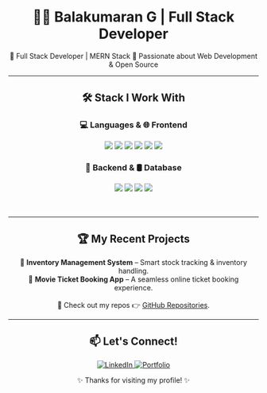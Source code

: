<h1 align="center">👨‍💻 Balakumaran G | Full Stack Developer</h1>

<p align="center">
🔹 Full Stack Developer | MERN Stack  
🔹 Passionate about Web Development & Open Source  
</p>

---

<h2 align="center">🛠️ Stack I Work With</h2>
  
<div align="center">

### 💻 Languages & 🌐 Frontend  
<span>
  <img src="https://img.shields.io/badge/JavaScript-F7DF1E?style=flat&logo=javascript&logoColor=black" />
  <img src="https://img.shields.io/badge/HTML5-E34F26?style=flat&logo=html5&logoColor=white" />
  <img src="https://img.shields.io/badge/CSS3-1572B6?style=flat&logo=css3&logoColor=white" />
  <img src="https://img.shields.io/badge/React-61DAFB?style=flat&logo=react&logoColor=black" />
  <img src="https://img.shields.io/badge/Material--UI-007FFF?style=flat&logo=mui&logoColor=white" />
  <img src="https://img.shields.io/badge/Bootstrap-563D7C?style=flat&logo=bootstrap&logoColor=white" />
</span>  

### 📡 Backend & 🛢️ Database  
<span>
  <img src="https://img.shields.io/badge/Node.js-339933?style=flat&logo=node.js&logoColor=white" />
  <img src="https://img.shields.io/badge/Express.js-000000?style=flat&logo=express&logoColor=white" />
  <img src="https://img.shields.io/badge/MongoDB-47A248?style=flat&logo=mongodb&logoColor=white" />
  <img src="https://img.shields.io/badge/SQL-4479A1?style=flat&logo=postgresql&logoColor=white" />
</span>  

</div><br><br>

---

<h2 align="center">🏆 My Recent Projects</h2>

<div align="center">
  <div align="center">
    📌 <strong>Inventory Management System</strong> – Smart stock tracking & inventory handling.<br>
    📌 <strong>Movie Ticket Booking App</strong> – A seamless online ticket booking experience.<br><br>
    📌 Check out my repos 👉 <a href="https://github.com/Balakumaran1109?tab=repositories">GitHub Repositories</a>.
  </div>
</div>

  

---

<h2 align="center">📫 Let's Connect!</h2>

<p align="center">
  <a href="https://www.linkedin.com/in/balakumaran-g-166430330/">
    <img src="https://img.shields.io/badge/LinkedIn-0A66C2?style=flat&logo=linkedin&logoColor=white" alt="LinkedIn">
  </a>
  <a href="https://balakumaran1109.netlify.app/">
    <img src="https://img.shields.io/badge/Portfolio-FF5722?style=flat&logo=codeforces&logoColor=white" alt="Portfolio">
  </a>
</p>
  

<p align="center">✨ Thanks for visiting my profile! ✨</p>

